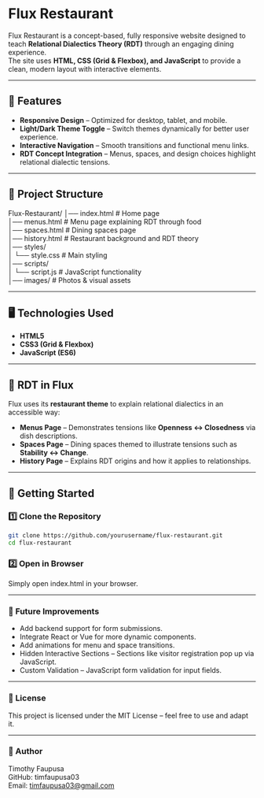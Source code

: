 # Flux Restaurant

Flux Restaurant is a concept-based, fully responsive website designed to teach **Relational Dialectics Theory (RDT)** through an engaging dining experience.  
The site uses **HTML, CSS (Grid & Flexbox), and JavaScript** to provide a clean, modern layout with interactive elements.  

---

## 🌟 Features
- **Responsive Design** – Optimized for desktop, tablet, and mobile.
- **Light/Dark Theme Toggle** – Switch themes dynamically for better user experience.
- **Interactive Navigation** – Smooth transitions and functional menu links.
- **RDT Concept Integration** – Menus, spaces, and design choices highlight relational dialectic tensions.

---

## 📂 Project Structure
Flux-Restaurant/
│── index.html # Home page  
│── menus.html # Menu page explaining RDT through food  
│── spaces.html # Dining spaces page  
│── history.html # Restaurant background and RDT theory  
│── styles/  
│ └── style.css # Main styling  
│── scripts/  
│ └── script.js # JavaScript functionality  
│── images/ # Photos & visual assets  

---

## 🖥️ Technologies Used
- **HTML5**
- **CSS3 (Grid & Flexbox)**
- **JavaScript (ES6)**

---

## 📖 RDT in Flux
Flux uses its **restaurant theme** to explain relational dialectics in an accessible way:  
- **Menus Page** – Demonstrates tensions like **Openness ↔ Closedness** via dish descriptions.  
- **Spaces Page** – Dining spaces themed to illustrate tensions such as **Stability ↔ Change**.  
- **History Page** – Explains RDT origins and how it applies to relationships.  

---

## 🚀 Getting Started

### 1️⃣ Clone the Repository
```bash
git clone https://github.com/yourusername/flux-restaurant.git
cd flux-restaurant
```

### 2️⃣ Open in Browser
Simply open index.html in your browser.

---

### 📌 Future Improvements
- Add backend support for form submissions.
- Integrate React or Vue for more dynamic components.
- Add animations for menu and space transitions.
- Hidden Interactive Sections – Sections like visitor registration pop up via JavaScript.
- Custom Validation – JavaScript form validation for input fields.

---

### 📜 License
This project is licensed under the MIT License – feel free to use and adapt it.

---

### 👤 Author
Timothy Faupusa  
GitHub: timfaupusa03  
Email: timfaupusa03@gmail.com
